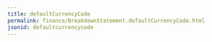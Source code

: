 ```yaml
---
title: defaultCurrencyCode
permalink: finance/BreakdownStatement.defaultCurrencyCode.html
jsonid: defaultcurrencycode
---
```

